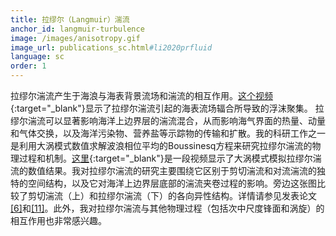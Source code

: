 ```yaml
---
title: 拉缪尔（Langmuir）湍流
anchor_id: langmuir-turbulence
image: /images/anisotropy.gif
image_url: publications_sc.html#li2020prfluid
language: sc
order: 1
---
```


拉缪尔湍流产生于海浪与海表背景流场和湍流的相互作用。[这个视频](https://youtu.be/OAOESUrh2FI){:target="_blank"}显示了拉缪尔湍流引起的海表流场辐合所导致的浮沫聚集。 拉缪尔湍流可以显著影响海洋上边界层的湍流混合，从而影响海气界面的热量、动量和气体交换，以及海洋污染物、营养盐等示踪物的传输和扩散。我的科研工作之一是利用大涡模式数值求解波浪相位平均的Boussinesq方程来研究拉缪尔湍流的物理过程和机制。[这里](https://youtu.be/0QcNs5Y8GmM){:target="_blank"}是一段视频显示了大涡模式模拟拉缪尔湍流的数值结果。我对拉缪尔湍流的研究主要围绕它区别于剪切湍流和对流湍流的独特的空间结构，以及它对海洋上边界层底部的湍流夹卷过程的影响。旁边这张图比较了剪切湍流（上）和拉缪尔湍流（下）的各向异性结构。详情请参见发表论文[[6]](publications_sc.html#li2017jpo)和[[11]](publications_sc.html#li2020prfluid)。此外，我对拉缪尔湍流与其他物理过程（包括次中尺度锋面和涡旋）的相互作用也非常感兴趣。
